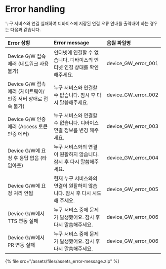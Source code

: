 # Error handling

누구 서비스와 연결 실패하여 디바이스에 저장된 연결 오류 안내를 출력내야 하는 경우는 다음과 같습니다.

| Error 상황 | Error message | 음원 파일명 |
| :--- | :--- | :--- |
| Device G/W 접속 에러 \(네트워크 사용 불가\) | 인터넷에 연결할 수 없습니다. 디바이스의 인터넷 연결 상태를 확인해주세요. | device\_GW\_error\_001 |
| Device G/W 접속 에러 \(게이트웨이/인증 서버 장애로 접속 불가\) | 누구 서비스와 연결할 수 없습니다. 잠시 후 다시 말씀해주세요. | device\_GW\_error\_002 |
| Device G/W 인증 에러 \(Access 토큰 인증 에러\) | 누구 서비스와 연결할 수 없습니다. 디바이스 연결 정보를 변경 해주세요. | device\_GW\_error\_003 |
| Device G/W에 요청 후 응답 없음 \(타임아웃\) | 누구 서비스와의 연결이 원활하지 않습니다. 잠시 후 다시 말씀해주세요. | device\_GW\_error\_004 |
| Device G/W에 요청 처리 안됨 | 현재 누구 서비스와의 연결이 원활하지 않습니다. 잠시 후 다시 시도해 주세요. | device\_GW\_error\_005 |
| Device G/W에서 TTS 연동 실패 | 누구 서비스 중에 문제가 발생했어요. 잠시 후 다시 말씀해주세요. | device\_GW\_error\_006 |
| Device G/W에서 PR 연동 실패 | 누구 서비스 중에 문제가 발생했어요. 잠시 후 다시 말씀해주세요. | device\_GW\_error\_006 |

{% file src="/assets/files/assets_error-message.zip" %}

